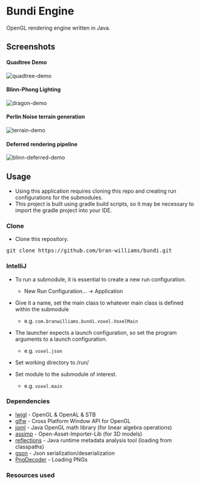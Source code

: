 # Bundi Engine

OpenGL rendering engine written in Java. 

## Screenshots
#### Quadtree Demo
![quadtree-demo](https://raw.githubusercontent.com/bran-williams/test-engine/master/screenshots/quadtree-demo.png)

#### Blinn-Phong Lighting
![dragon-demo](https://raw.githubusercontent.com/bran-williams/test-engine/master/screenshots/dragon-demo.png)

#### Perlin Noise terrain generation
![terrain-demo](https://raw.githubusercontent.com/bran-williams/test-engine/master/screenshots/terrain-demo.png)

#### Deferred rendering pipeline
![blinn-deferred-demo](https://raw.githubusercontent.com/bran-williams/test-engine/master/screenshots/blinn-deferred-demo.png)


## Usage
- Using this application requires cloning this repo and creating run configurations for the submodules.
- This project is built using gradle build scripts, so it may be necessary to import the gradle project into your IDE.

### Clone
- Clone this repository.

<pre>
git clone https://github.com/bran-williams/bundi.git
</pre>

### IntelliJ
- To run a submodule, it is essential to create a new run configuration.
    * New Run Configuration... -> Application

- Give it a name, set the main class to whatever main class is defined within the submodule
    * e.g. `com.branwilliams.bundi.voxel.VoxelMain`

- The launcher expects a launch configuration, so set the program arguments to a launch configuration.
    * e.g. `voxel.json`

- Set working directory to /run/

- Set module to the submodule of interest.
    * e.g. `voxel.main`

### Dependencies

* [lwjgl](https://github.com/LWJGL/lwjgl3) - OpenGL & OpenAL & STB
* [glfw](http://www.glfw.org/) - Cross Platform Window API for OpenGL
* [joml](https://github.com/JOML-CI/JOML) - Java OpenGL math library (for linear algebra operations)
* [assimp](http://www.assimp.org/) - Open-Asset-Importer-Lib (for 3D models)
* [reflections](https://github.com/ronmamo/reflections) - Java runtime metadata analysis tool (loading from classpaths)
* [gson](https://github.com/google/gson) - Json serialization/deserialization
* [PngDecoder](http://twl.l33tlabs.org/) - Loading PNGs

### Resources used
